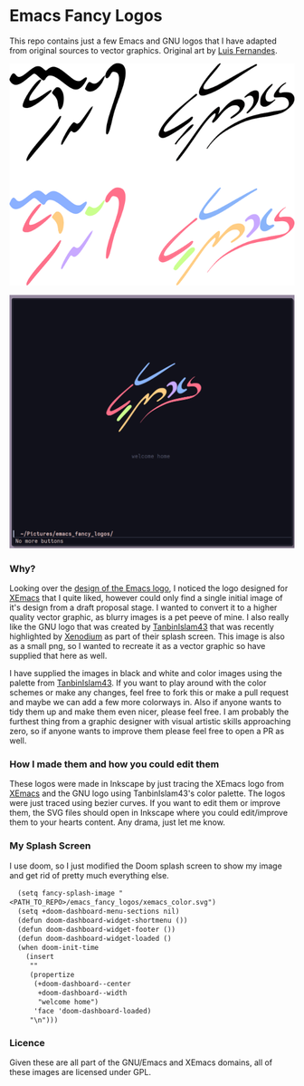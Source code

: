 # Emacs Fancy Logos

This repo contains just a few Emacs and GNU logos that I have adapted from
original sources to vector graphics. Original art by [Luis Fernandes](https://www.ecb.torontomu.ca/~elf/emacs/logo/logo.html).

![Example of logos](./demo/example.png)

![My splash screen](./demo/splash.png)

### Why?

Looking over the [design of the Emacs
logo](https://www.ecb.torontomu.ca/~elf/emacs/logo/logo.html), I noticed the
logo designed for [XEmacs](https://www.xemacs.org/) that I quite liked, however
could only find a single initial image of it's design from a draft proposal
stage. I wanted to convert it to a higher quality vector graphic, as blurry
images is a pet peeve of mine. I also really like the GNU logo that was created
by
[TanbinIslam43](https://github.com/TanbinIslam43/mydotfiles/tree/main/.doom.d)
that was recently highlighted by
[Xenodium](https://xenodium.com/my-emacs-eye-candy/) as part of their splash
screen. This image is also as a small png, so I wanted to recreate it as a
vector graphic so have supplied that here as well.


I have supplied the images in black and white and color images using the palette
from
[TanbinIslam43](https://github.com/TanbinIslam43/mydotfiles/tree/main/.doom.d).
If you want to play around with the color schemes or make any changes, feel free
to fork this or make a pull request and maybe we can add a few more colorways
in. Also if anyone wants to tidy them up and make them even nicer, please feel
free. I am probably the furthest thing from a graphic designer with visual
artistic skills approaching zero, so if anyone wants to improve them please feel
free to open a PR as well.

### How I made them and how you could edit them

These logos were made in Inkscape by just tracing the XEmacs logo from
[XEmacs](https://www.xemacs.org/) and the GNU logo using TanbinIslam43's color
palette. The logos were just traced using bezier curves. If you want to edit
them or improve them, the SVG files should open in Inkscape where you could
edit/improve them to your hearts content. Any drama, just let me know.


### My Splash Screen

I use doom, so I just modified the Doom splash screen to show my image and get
rid of pretty much everything else.

``` emacs-lisp
  (setq fancy-splash-image "<PATH_TO_REPO>/emacs_fancy_logos/xemacs_color.svg")
  (setq +doom-dashboard-menu-sections nil)
  (defun doom-dashboard-widget-shortmenu ())
  (defun doom-dashboard-widget-footer ())
  (defun doom-dashboard-widget-loaded ()
  (when doom-init-time
    (insert
     ""
     (propertize
      (+doom-dashboard--center
       +doom-dashboard--width
       "welcome home")
      'face 'doom-dashboard-loaded)
     "\n")))

```

### Licence

Given these are all part of the GNU/Emacs and XEmacs domains, all of these
images are licensed under GPL.
